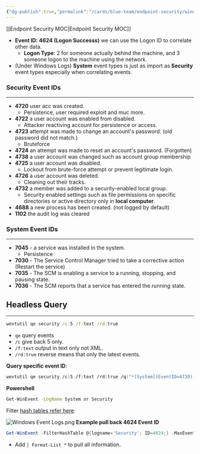 ```yaml
---
{"dg-publish":true,"permalink":"/cards/blue-team/endpoint-security/windows-event-logs/"}
---
```


[[Endpoint Security MOC\|Endpoint Security MOC]]

- **Event ID: 4624 (Logon Successs)** we can use the Logon ID to correlate other data.
	- **Logon Type**: 2 for someone actually behind the machine, and 3 someone logon to the machine using the network.
- (Under Windows Logs) **System** event types is just as import as **Security** event types especially when correlating events.

### Security Event IDs
---
- **4720** user acc was created.
	- Persistence, user required exploit and muc more.
- **4722** a user account was enabled from disabled.
	- Attacker reactiving account for persistence or access.
- **4723** attempt was made to change an account's password. (old password did not match.)
	- Bruteforce
- **4724** an attempt was made to reset an account's password. (Forgotten)
- **4738** a user account was changed such as account group membership
- **4725** a user account was disabled.
	- Lockout from brute-force attempt or prevent legitimate login.
- **4726** a user account was deleted.
	- Cleaning out their tracks.
- **4732** a member was added to a security-enabled local group.
	- Security enabled settings such as file permissions on specific directories or active directory only in **local computer**.
- **4688** a new process has been created. (not logged by default)
- **1102** the audit log was cleared
### System Event IDs
---
- **7045** - a service was installed in the system.
	- Persistence
- **7030** - The Service Control Manager tried to take a corrective action (Restart the service)
- **7035** - The SCM is enabling a service to a running, stopping, and pausing state.
- **7036** - The SCM reports that a service has entered the running state.
## Headless Query
---

```cmd
wevtutil qe security /c:5 /f:text /rd:true
```

- `qe` query events
- `/c` give back 5 only.
- `/f:text` output in text only not XML.
- `/rd:true` reverse means that only the latest events.

**Query specific event ID**:

```bash
wevtutil qe security /c:5 /f:text /rd:true /q:"*[System[(EventID=4720)]]"
```

**Powershell**

```bash
Get-WinEvent -LogName System or Security
```

Filter [hash tables refer here](https://learn.microsoft.com/en-us/powershell/scripting/samples/creating-get-winevent-queries-with-filterhashtable?view=powershell-7.4):

![Windows Event Logs.png](/img/user/cards/blue-team/endpoint-security/images/Windows%20Event%20Logs.png)
**Example pull back 4624 Event ID**

```Powershell
Get-WinEvent -FilterHashTable @{logname='Security'; ID=4624;} -MaxEvents 2
```

- Add `| Format-List *` to pull all information.